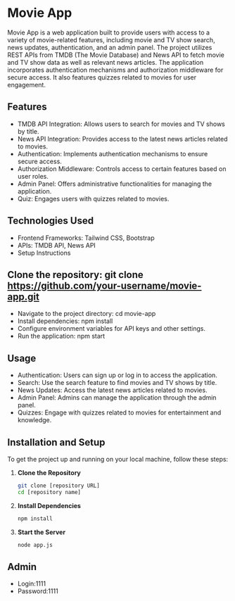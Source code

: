 # Movie App
Movie App is a web application built to provide users with access to a variety of movie-related features, including movie and TV show search, news updates, authentication, and an admin panel. The project utilizes REST APIs from TMDB (The Movie Database) and News API to fetch movie and TV show data as well as relevant news articles. The application incorporates authentication mechanisms and authorization middleware for secure access. It also features quizzes related to movies for user engagement.

## Features
- TMDB API Integration: Allows users to search for movies and TV shows by title.
- News API Integration: Provides access to the latest news articles related to movies.
- Authentication: Implements authentication mechanisms to ensure secure access.
- Authorization Middleware: Controls access to certain features based on user roles.
- Admin Panel: Offers administrative functionalities for managing the application.
- Quiz: Engages users with quizzes related to movies.
## Technologies Used
- Frontend Frameworks: Tailwind CSS, Bootstrap
- APIs: TMDB API, News API
- Setup Instructions
## Clone the repository: git clone https://github.com/your-username/movie-app.git
- Navigate to the project directory: cd movie-app
- Install dependencies: npm install
- Configure environment variables for API keys and other settings.
- Run the application: npm start
## Usage
- Authentication: Users can sign up or log in to access the application.
- Search: Use the search feature to find movies and TV shows by title.
- News Updates: Access the latest news articles related to movies.
- Admin Panel: Admins can manage the application through the admin panel.
- Quizzes: Engage with quizzes related to movies for entertainment and knowledge.
## Installation and Setup

To get the project up and running on your local machine, follow these steps:

1. **Clone the Repository**
   ```sh
   git clone [repository URL]
   cd [repository name]
2. **Install Dependencies**
   ```sh
   npm install
   ```
3. **Start the Server**
   ```sh
   node app.js
   ```
## Admin 
- Login:1111
- Password:1111
